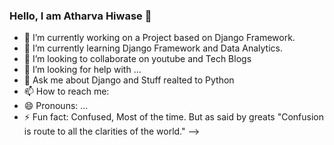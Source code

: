 ### Hello, I am Atharva Hiwase 👋

- 🔭 I’m currently working on a Project based on Django Framework.
- 🌱 I’m currently learning Django Framework and Data Analytics.
- 👯 I’m looking to collaborate on youtube and Tech Blogs
- 🤔 I’m looking for help with ...
- 💬 Ask me about Django and Stuff realted to Python 
- 📫 How to reach me: 
- 😄 Pronouns: ...
- ⚡ Fun fact: Confused, Most of the time. But as said by greats "Confusion is route to all the clarities of the world."
-->
